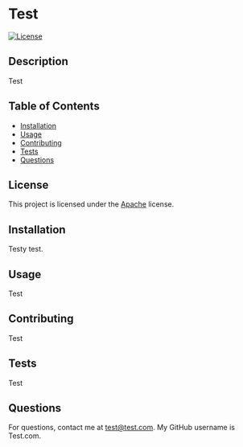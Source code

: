 # Test

[![License](https://img.shields.io/badge/License-Apache%202.0-blue.svg)](https://opensource.org/licenses/Apache-2.0)

## Description

Test

## Table of Contents

- [Installation](#installation)
- [Usage](#usage)
- [Contributing](#contributing)
- [Tests](#tests)
- [Questions](#questions)
## License

This project is licensed under the [Apache](https://opensource.org/licenses/Apache-2.0) license.

## Installation

Testy test.

## Usage

Test

## Contributing

Test

## Tests

Test

## Questions

For questions, contact me at test@test.com. My GitHub username is Test.com.
